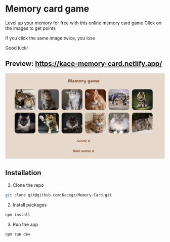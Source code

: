 # Memory card game
Level up your memory for free with this online memory card game
Click on the images to get points

If you click the same image twice, you lose

Good luck!

## Preview: https://kace-memory-card.netlify.app/

![Screenshot](./Screenshot.png)

## Installation
1. Clone the repo
```sh
git clone git@github.com:Kacegz/Memory-Card.git
```
2. Install packages
```sh
npm install 
```
3. Run the app
```sh
npm run dev
```
